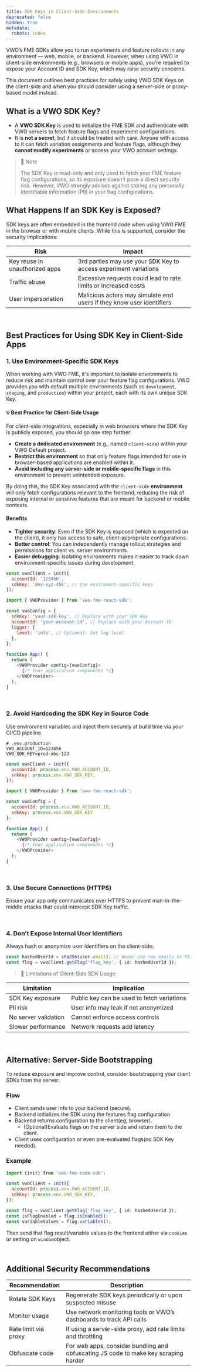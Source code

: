 ```yaml
---
title: SDK Keys in Client-Side Environments
deprecated: false
hidden: true
metadata:
  robots: index
---
```

VWO’s FME SDKs allow you to run experiments and feature rollouts in any environment — web, mobile, or backend. However, when using VWO in client-side environments (e.g., browsers or mobile apps), you're required to expose your Account ID and SDK Key, which may raise security concerns.

This document outlines best practices for safely using VWO SDK Keys on the client-side and when you should consider using a server-side or proxy-based model instead.

## What is a VWO SDK Key?

* A **VWO SDK Key** is used to initialize the FME SDK and authenticate with VWO servers to fetch feature flags and experiment configurations.
* It is **not a secret**, but it should be treated with care. Anyone with access to it can fetch variation assignments and feature flags, although they **cannot modify experiments** or access your VWO account settings.

> 📘 Note
>
> The SDK Key is read-only and only used to fetch your FME feature flag configurations, so its exposure doesn't pose a direct security risk. However, VWO strongly advises against storing any personally identifiable information (PII) in your flag configurations.

## What Happens If an SDK Key is Exposed?

SDK keys are often embedded in the frontend code when using VWO FME in the browser or with mobile clients. While this is supported, consider the security implications:

| Risk                           | Impact                                                                |
| ------------------------------ | --------------------------------------------------------------------- |
| Key reuse in unauthorized apps | 3rd parties may use your SDK Key to access experiment variations      |
| Traffic abuse                  | Excessive requests could lead to rate limits or increased costs       |
| User impersonation             | Malicious actors may simulate end users if they know user identifiers |

<br />

## Best Practices for Using SDK Key in Client-Side Apps

### 1. Use Environment-Specific SDK Keys

When working with VWO FME, it's important to isolate environments to reduce risk and maintain control over your feature flag configurations. VWO provides you with default multiple environments (such as `development`, `staging`, and `production`) within your project, each with its own unique SDK Key.

#### 💡 Best Practice for Client-Side Usage

For client-side integrations, especially in web browsers where the SDK Key is publicly exposed, you should go one step further:

* **Create a dedicated environment** (e.g., named `client-side`) within your VWO Default project.
* **Restrict this environment** so that only feature flags intended for use in browser-based applications are enabled within it.
* **Avoid including any server-side or mobile-specific flags** in this environment to prevent unintended exposure.

By doing this, the SDK Key associated with the `client-side` **environment** will only fetch configurations relevant to the frontend, reducing the risk of exposing internal or sensitive features that are meant for backend or mobile contexts.

#### Benefits

* **Tighter security**: Even if the SDK Key is exposed (which is expected on the client), it only has access to safe, client-appropriate configurations.
* **Better control**: You can independently manage rollout strategies and permissions for client vs. server environments.
* **Easier debugging**: Isolating environments makes it easier to track down environment-specific issues during development.

```javascript
const vwoClient = init({
  accountId: '123456',
  sdkKey: 'dev-xyz-456', // Use enviroment-specific keys
});
```
```javascript React.js
import { VWOProvider } from 'vwo-fme-react-sdk';

const vwoConfig = {
  sdkKey: 'your-sdk-key', // Replace with your SDK Key
  accountId: 'your-account-id', // Replace with your Account ID
  logger: {
    level: 'info', // Optional: Set log level
  },
};

function App() {
  return (
    <VWOProvider config={vwoConfig}>
      {/* Your application components */}
    </VWOProvider>
  );
}
```

<br />

### 2. Avoid Hardcoding the SDK Key in Source Code

Use environment variables and inject them securely at build time via your CI/CD pipeline.

```shell
# .env.production
VWO_ACCOUNT_ID=123456
VWO_SDK_KEY=prod-abc-123
```

```javascript
const vwoClient = init({
  accountId: process.env.VWO_ACCOUNT_ID,
  sdkKey: process.env.VWO_SDK_KEY,
});
```
```javascript React.js
import { VWOProvider } from 'vwo-fme-react-sdk';

const vwoConfig = {
  accountId: process.env.VWO_ACCOUNT_ID,
  sdkKey: process.env.VWO_SDK_KEY
};

function App() {
  return (
    <VWOProvider config={vwoConfig}>
      {/* Your application components */}
    </VWOProvider>
  );
}
```

<br />

### 3. Use Secure Connections (HTTPS)

Ensure your app only communicates over HTTPS to prevent man-in-the-middle attacks that could intercept SDK Key traffic.

<br />

### 4. Don’t Expose Internal User Identifiers

Always hash or anonymize user identifiers on the client-side:

```javascript
const hashedUserId = sha256(user.email); // Never use raw emails or PII
const flag = vwoClient.getFlag('flag_key', { id: hashedUserId });
```

> 🚧 Limitations of Client-Side SDK Usage

| Limitation           | Implication                                |
| -------------------- | ------------------------------------------ |
| SDK Key exposure     | Public key can be used to fetch variations |
| PII risk             | User info may leak if not anonymized       |
| No server validation | Cannot enforce access controls             |
| Slower performance   | Network requests add latency               |

<br />

## Alternative: Server-Side Bootstrapping

To reduce exposure and improve control, consider bootstrapping your client SDKs from the server:

### Flow

* Client sends user info to your backend (secure).
* Backend initializes the SDK using the features flag configuration
* Backend returns configuration to the client(eg, browser).
  * (Optional)Evaluate flags on the server side and return them to the client.
* Client uses configuration or even pre-evaluated flags(no SDK Key needed).

### Example

```javascript Node.js
import {init} from 'vwo-fme-node-sdk';

const vwoClient = init({
  accountId: process.env.VWO_ACCOUNT_ID,
  sdkKey: process.env.VWO_SDK_KEY,
});

const flag = vwoClient.getFlag('flag_key', { id: hashedUserId });
const isFlagEnabled = flag.isEnabled();
const variableValues = flag.variables();
```

Then send that flag result/variable values to the frontend either via `cookies` or setting on `window`object.

<br />

## Additional Security Recommendations

| Recommendation       | Description                                                                         |
| -------------------- | ----------------------------------------------------------------------------------- |
| Rotate SDK Keys      | Regenerate SDK keys periodically or upon suspected misuse                           |
| Monitor usage        | Use network monitoring tools or VWO’s dashboards to track API calls                 |
| Rate limit via proxy | If using a server-side proxy, add rate limits and throttling                        |
| Obfuscate code       | For web apps, consider bundling and obfuscating JS code to make key scraping harder |
